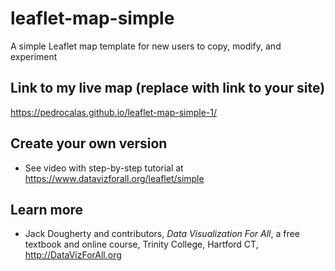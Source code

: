 # leaflet-map-simple
A simple Leaflet map template for new users to copy, modify, and experiment

## Link to my live map (replace with link to your site)

https://pedrocalas.github.io/leaflet-map-simple-1/

## Create your own version
- See video with step-by-step tutorial at https://www.datavizforall.org/leaflet/simple

## Learn more
- Jack Dougherty and contributors, *Data Visualization For All*, a free textbook and online course, Trinity College, Hartford CT, http://DataVizForAll.org
